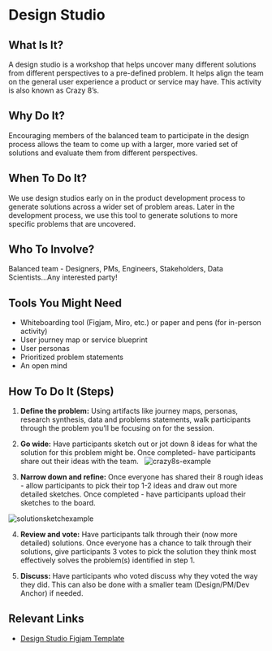 # Design Studio

## What Is It? 
A design studio is a workshop that helps uncover many different solutions from different perspectives to a pre-defined problem. It helps align the team on the general user experience a product or service may have. This activity is also known as Crazy 8’s.
  
## Why Do It? 
Encouraging members of the balanced team to participate in the design process allows the team to come up with a larger, more varied set of solutions and evaluate them from different perspectives. 


## When To Do It?
We use design studios early on in the product development process to generate solutions across a wider set of problem areas. Later in the development process, we  use this tool to generate solutions to more specific problems that are uncovered. 


## Who To Involve?
Balanced team - Designers, PMs, Engineers, Stakeholders, Data Scientists...Any interested party!

## Tools You Might Need
* Whiteboarding tool (Figjam, Miro, etc.) or paper and pens (for in-person activity)
* User journey map or service blueprint
* User personas
* Prioritized problem statements 
* An open mind 

## How To Do It (Steps)
1. **Define the problem:** Using artifacts like journey maps, personas, research synthesis, data and problems statements, walk participants through the problem you’ll be focusing on for the session. 


2. **Go wide:** Have participants sketch out or jot down 8 ideas for what the solution for this problem might be. Once completed- have participants share out their ideas with the team.
  
![crazy8s-example](https://github.com/rise8-us/delivery-playbooks/assets/152341789/17bcb3ee-fc01-4e5e-ad2c-b34cce794115)


3. **Narrow down and refine:** Once everyone has shared their 8 rough ideas - allow participants to pick their top 1-2 ideas and draw out more detailed sketches. Once completed - have participants upload their sketches to the board.

![solutionsketchexample](https://github.com/rise8-us/delivery-playbooks/assets/152341789/edfc63af-876f-4e8d-9e6b-247193157b2b)


4. **Review and vote:** Have participants talk through their (now more detailed) solutions. Once everyone has a chance to talk through their solutions, give participants 3 votes to pick the solution they think most effectively solves the problem(s) identified in step 1.


5. **Discuss:** Have participants who voted discuss why they voted the way they did. This can also be done with a smaller team (Design/PM/Dev Anchor) if needed.

## Relevant Links
* [Design Studio Figjam Template](https://www.figma.com/file/aveImRDdgcnZBJ35TIUXL2/Design-Studio?type=whiteboard&node-id=0-1&t=lRoFndWWGDFLWyh0-0)
